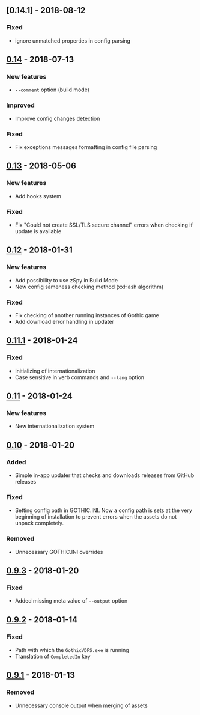 ## [0.14.1] - 2018-08-12

### Fixed

- ignore unmatched properties in config parsing

## [0.14] - 2018-07-13

### New features

- `--comment` option (build mode)

### Improved

- Improve config changes detection

### Fixed

- Fix exceptions messages formatting in config file parsing

## [0.13] - 2018-05-06

### New features

- Add hooks system

### Fixed

- Fix "Could not create SSL/TLS secure channel" errors when checking if update is available

## [0.12] - 2018-01-31

### New features

- Add possibility to use zSpy in Build Mode
- New config sameness checking method (xxHash algorithm)

### Fixed

- Fix checking of another running instances of Gothic game
- Add download error handling in updater

## [0.11.1] - 2018-01-24

### Fixed

- Initializing of internationalization
- Case sensitive in verb commands and `--lang` option

## [0.11] - 2018-01-24

### New features

- New internationalization system

## [0.10] - 2018-01-20

### Added

- Simple in-app updater that checks and downloads releases from GitHub releases

### Fixed

- Setting config path in GOTHIC.INI. Now a config path is sets at the very beginning of installation to prevent errors when the assets do not unpack completely.

### Removed

- Unnecessary GOTHIC.INI overrides

## [0.9.3] - 2018-01-20

### Fixed

- Added missing meta value of `--output` option 

## [0.9.2] - 2018-01-14

### Fixed

- Path with which the `GothicVDFS.exe` is running
- Translation of `CompletedIn` key

## [0.9.1] - 2018-01-13

### Removed

- Unnecessary console output when merging of assets

[Unreleased]: https://github.com/szmyk/gmbt/compare/v0.14...HEAD
[0.14]: https://github.com/szmyk/gmbt/compare/v0.13...v0.14
[0.13]: https://github.com/szmyk/gmbt/compare/v0.12...v0.13
[0.12]: https://github.com/szmyk/gmbt/compare/v0.11.1...v0.12
[0.11.1]: https://github.com/szmyk/gmbt/compare/v0.11...v0.11.1
[0.11]: https://github.com/szmyk/gmbt/compare/v0.10...v0.11
[0.10]: https://github.com/szmyk/gmbt/compare/v0.9.3...v0.10
[0.9.3]: https://github.com/szmyk/gmbt/compare/v0.9.2...v0.9.3
[0.9.2]: https://github.com/szmyk/gmbt/compare/v0.9.1...v0.9.2
[0.9.1]: https://github.com/szmyk/gmbt/compare/v0.9...v0.9.1
